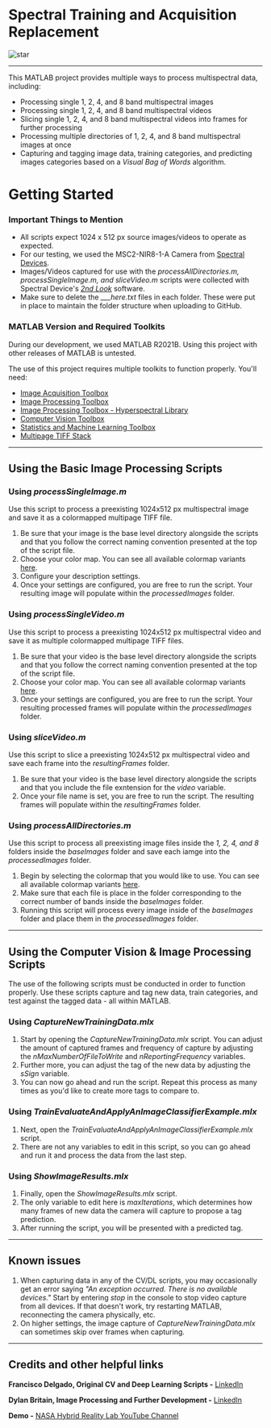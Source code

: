 # Spectral Training and Acquisition Replacement

![star](https://user-images.githubusercontent.com/44561221/169567653-cabdb0d7-2310-4621-a6a9-0b6d004c780f.png)

<hr>

This MATLAB project provides multiple ways to process multispectral data, including:
<ul>
  <li> Processing single 1, 2, 4, and 8 band multispectral images
  <li> Processing single 1, 2, 4, and 8 band multispectral videos
  <li> Slicing single 1, 2, 4, and 8 band multispectral videos into frames for further processing
  <li> Processing multiple directories of 1, 2, 4, and 8 band multispectral images at once
  <li> Capturing and tagging image data, training categories, and predicting images categories based on a <i>Visual Bag of Words</i> algorithm.
</ul>


# Getting Started

### Important Things to Mention

<ul>
  <li> All scripts expect 1024 x 512 px source images/videos to operate as expected. 
  <li> For our testing, we used the MSC2-NIR8-1-A Camera from <a href="https://www.spectraldevices.com/">Spectral Devices</a>.
  <li> Images/Videos captured for use with the <i>processAllDirectories.m, processSingleImage.m, and sliceVideo.m</i> scripts were collected with Spectral Device's <i><a href="https://www.spectraldevices.com/products/2ndlook-camera-software">2nd Look</a></i> software.
  <li> Make sure to delete the <i>___here.txt</i> files in each folder. These were put in place to maintain the folder structure when uploading to GitHub.
</ul>

### MATLAB Version and Required Toolkits
During our development, we used MATLAB R2021B. Using this project with other releases of MATLAB is untested.

The use of this project requires multiple toolkits to function properly. You'll need:
<ul>
  <li><a href="https://www.mathworks.com/products/image-acquisition.html">Image Acquisition Toolbox</a>
  <li><a href="https://www.mathworks.com/products/image.html">Image Processing Toolbox</a>
  <li><a href="https://www.mathworks.com/matlabcentral/fileexchange/76796-image-processing-toolbox-hyperspectral-imaging-library">Image Processing Toolbox - Hyperspectral Library</a>
  <li><a href="https://www.mathworks.com/products/computer-vision.html">Computer Vision Toolbox</a>
  <li><a href="https://www.mathworks.com/products/statistics.html">Statistics and Machine Learning Toolbox</a>
  <li><a href="https://www.mathworks.com/matlabcentral/fileexchange/35684-multipage-tiff-stack?s_tid=srchtitle_multipage%20tiff%20stack_1">Multipage TIFF Stack</a>
</ul>

<hr>

<h2> Using the Basic Image Processing Scripts

<h3> Using <i>processSingleImage.m</i></h3>
  Use this script to process a preexisting 1024x512 px multispectral image and save it as a colormapped multipage TIFF file.
  
  <ol>
    <li> Be sure that your image is the base level directory alongside the scripts and that you follow the correct naming convention presented at the top of the script file. 
    <li> Choose your color map. You can see all available colormap variants <a href="https://www.mathworks.com/help/matlab/ref/colormap.html">here</a>.
    <li> Configure your description settings.
    <li> Once your settings are configured, you are free to run the script. Your resulting image will populate within the <i>processedImages</i> folder.
  </ol>

<h3> Using <i>processSingleVideo.m</i></h3>
  Use this script to process a preexisting 1024x512 px multispectral video and save it as multiple colormapped multipage TIFF files.
  
  <ol>
    <li> Be sure that your video is the base level directory alongside the scripts and that you follow the correct naming convention presented at the top of the script file. 
    <li> Choose your color map. You can see all available colormap variants <a href="https://www.mathworks.com/help/matlab/ref/colormap.html">here</a>.
    <li> Once your settings are configured, you are free to run the script. Your resulting processed frames will populate within the <i>processedImages</i> folder.
  </ol>
  
<h3> Using <i>sliceVideo.m</i></h3>
  Use this script to slice a preexisting 1024x512 px multispectral video and save each frame into the <i>resultingFrames</i> folder.
  
  <ol>
    <li> Be sure that your video is the base level directory alongside the scripts and that you include the file exntension for the <i>video</i> variable. 
    <li> Once your file name is set, you are free to run the script. The resulting frames will populate within the <i>resultingFrames</i> folder.
  </ol>
  
<h3> Using <i>processAllDirectories.m</i></h3>
  Use this script to process all preexisting image files inside the <i>1, 2, 4, and 8</i> folders inside the <i>baseImages</i> folder and save each iamge into the <i>processedImages</i> folder.
  
  <ol>
    <li> Begin by selecting the colormap that you would like to use. You can see all available colormap variants <a href="https://www.mathworks.com/help/matlab/ref/colormap.html">here</a>.
    <li> Make sure that each file is place in the folder corresponding to the correct number of bands inside the <i>baseImages</i> folder.
    <li> Running this script will process every image inside of the <i>baseImages</i> folder and place them in the <i>processedImages</i> folder.
  </ol>
  
  <hr>
  
<h2> Using the Computer Vision & Image Processing Scripts </h2>
  The use of the following scripts must be conducted in order to function properly. Use these scripts capture and tag new data, train categories, and test against the tagged data - all within MATLAB.
  
  <h3>Using <i>CaptureNewTrainingData.mlx</i></h3>
  <ol>
    <li> Start by opening the <i>CaptureNewTrainingData.mlx</i> script. You can adjust the amount of captured frames and frequency of capture by adjusting the <i>nMaxNumberOfFileToWrite</i> and <i>nReportingFrequency</i> variables.
    <li> Further more, you can adjust the tag of the new data by adjusting the <i>sSign</i> variable.
    <li> You can now go ahead and run the script. Repeat this process as many times as you'd like to create more tags to compare to.
  </ol>
  
  <h3>Using <i>TrainEvaluateAndApplyAnImageClassifierExample.mlx</i></h3>
  <ol>
    <li> Next, open the <i>TrainEvaluateAndApplyAnImageClassifierExample.mlx</i> script.
    <li> There are not any variables to edit in this script, so you can go ahead and run it and process the data from the last step.
  </ol>
  
  <h3>Using <i>ShowImageResults.mlx</i></h3>
  <ol>
    <li> Finally, open the <i>ShowImageResults.mlx</i> script.
    <li> The only variable to edit here is <i>maxIterations</i>, which determines how many frames of new data the camera will capture to propose a tag prediction.
    <li> After running the script, you will be presented with a predicted tag.
  </ol>
  
<hr>
  
<h2>Known issues</h2>

<ol>
<li> When capturing data in any of the CV/DL scripts, you may occasionally get an error saying <i>"An exception occurred. There is no available devices."</i> Start by entering <i>stop</i> in the console to stop video capture from all devices. If that doesn't work, try restarting MATLAB, reconnecting the camera physically, etc.
<li> On higher settings, the image capture of <i>CaptureNewTrainingData.mlx</i> can sometimes skip over frames when capturing.
  </ol>

 <hr>
  
<h2>Credits and other helpful links</h2>
<b>Francisco Delgado, Original CV and Deep Learning Scripts -</b> <a href="https://www.linkedin.com/in/frank-delgado-78759449/">LinkedIn</a>
  
<b>Dylan Britain, Image Processing and Further Development -</b> <a href="https://www.linkedin.com/in/dylan-britain-962046167/">LinkedIn</a>

<b>Demo -</b> <a href="https://www.youtube.com/watch?v=_BO1DY1SMv0">NASA Hybrid Reality Lab YouTube Channel</a> 
